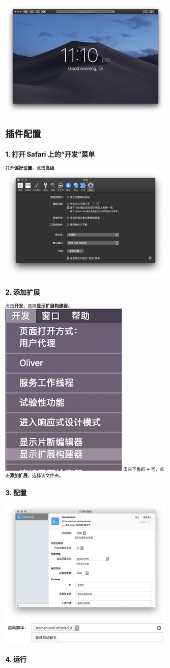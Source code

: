![xiaoguo](https://github.com/huangdi426/Momentum_for_Safari/blob/master/img/5.png)
# 插件配置

## 1. 打开 Safari 上的“开发”菜单 
打开**偏好设置**，点击**高级**
![最下面的一栏打上勾](https://github.com/huangdi426/Momentum_for_Safari/blob/master/img/1.png)

## 2. 添加扩展
点击**开发**，选择**显示扩展构建器**。
![kuozhan](https://github.com/huangdi426/Momentum_for_Safari/blob/master/img/2.png)
击左下角的 **+** 号，点击**添加扩展**，选择该文件夹。

## 3. 配置
![peizhi1](https://github.com/huangdi426/Momentum_for_Safari/blob/master/img/3.png)
![peizhi2](https://github.com/huangdi426/Momentum_for_Safari/blob/master/img/4.png)

## 4. 运行
